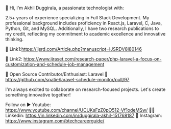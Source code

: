 
👋 Hi, I'm Akhil Duggirala, a passionate technologist with:

2.5+ years of experience specializing in Full Stack Development. 
My professional background includes proficiency in React.js, Laravel, C, Java, Python, Git, and MySQL. Additionally, I have two research publications to my credit, reflecting my commitment to academic excellence and innovative thinking.

📃 Link1:https://ijsrd.com/Article.php?manuscript=IJSRDV8I80146

📃 Link2: https://www.ijraset.com/research-paper/php-laravel-a-focus-on-customization-and-schedule-job-management

🌟 Open Source Contributor/Enthusiast: Laravel
🔗 https://github.com/spatie/laravel-schedule-monitor/pull/97

I'm always excited to collaborate on research-focused projects. 
Let's create something innovative together!

Follow on
▶  Youtube: https://www.youtube.com/channel/UCUKsFzZ0pO512-Vf1odeMSw/
👩‍🏫 Linkedin: https://in.linkedin.com/in/duggirala-akhil-151768187
🎴 Instagram: https://www.instagram.com/btechcareerguide/


<!---
AKHIL-882/AKHIL-882 is a ✨ special ✨ repository because its `README.md` (this file) appears on your GitHub profile.
You can click the Preview link to take a look at your changes.
--->
